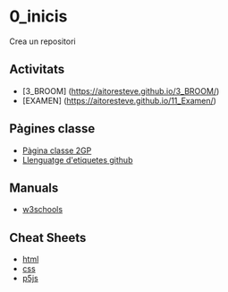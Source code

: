 # 0_inicis
Crea un repositori

## Activitats
* [3_BROOM] (https://aitoresteve.github.io/3_BROOM/)
* [EXAMEN] (https://aitoresteve.github.io/11_Examen/)

## Pàgines classe
* [Pàgina classe 2GP](https://arquesm.github.io/2GP/)
* [Llenguatge d'etiquetes github](https://github.com/adam-p/markdown-here/wiki/Markdown-Cheatsheet)

## Manuals
* [w3schools](https://www.w3schools.com/)

## Cheat Sheets
* [html](https://websitesetup.org/HTML5-cheat-sheet.pdf)
* [css](https://websitesetup.org/wp-content/uploads/2016/10/wsu-css-cheat-sheet.pdf)
* [p5js](https://github.com/bmoren/p5js-cheat-sheet)
